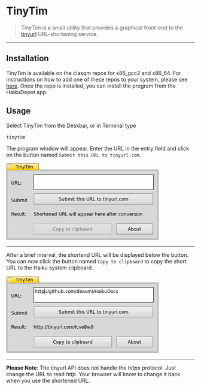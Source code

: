 TinyTim
=======

>_TinyTim_ is a small utility that provides a graphical front-end to the [tinyurl](http://tinyurl.com) URL-shortening service.

<hr>

## Installation

TinyTim is available on the clasqm repos for x86_gcc2 and x86_64. For instructions on how to add one of these repos to your system, please see [here](http://clasquin-johnson.co.za/michel/haiku/repo/index.html). Once the repo is installed, you can install the program from the HaikuDepot app.

## Usage

Select TinyTim from the Deskbar, or in Terminal type 

    tinytim

The program window will appear. Enter the URL in the entry field and click on the button named `Submit this URL to tinyurl.com`.

![tinytim1](img/tinytim1.png "The TinyTim window")

---

After a brief interval, the shortend URL will be displayed below the button. You can now click the button named `Copy to clipboard` to copy the short URL to the Haiku system clipboard.

![tinytim1](img/tinytim2.png "The TinyTim window after use")

---

**Please Note**: The tinyurl API does not handle the _https_ protocol. Just change the URL to read _http_. Your browser will know to change it back when you use the shortened URL.
